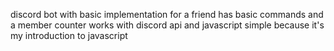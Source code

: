 discord bot with basic implementation for a friend
has basic commands and a member counter
works with discord api and javascript
simple because it's my introduction to javascript